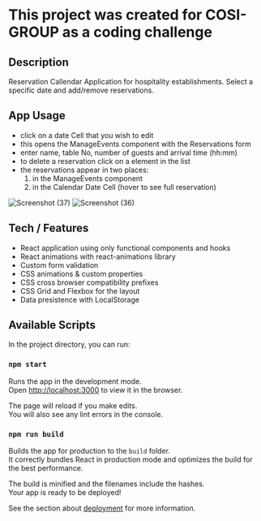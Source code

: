 # This project was created for COSI-GROUP as a coding challenge

## Description

Reservation Callendar Application for hospitality establishments. Select a specific date and add/remove reservations.

## App Usage

- click on a date Cell that you wish to edit
- this opens the ManageEvents component with the Reservations form
- enter name, table No, number of guests and arrival time (hh:mm)
- to delete a reservation click on a element in the list
- the reservations appear in two places:
  1. in the ManageEvents component
  2. in the Calendar Date Cell (hover to see full reservation)
  
![Screenshot (37)](https://user-images.githubusercontent.com/44854026/80090771-4e958d80-8560-11ea-9b1d-5c5d599d4f40.png)
![Screenshot (36)](https://user-images.githubusercontent.com/44854026/80090776-505f5100-8560-11ea-95b5-93eeb0d46971.png)

## Tech / Features

- React application using only functional components and hooks
- React animations with react-animations library
- Custom form validation
- CSS animations & custom properties
- CSS cross browser compatibility prefixes
- CSS Grid and Flexbox for the layout
- Data presistence with LocalStorage

## Available Scripts

In the project directory, you can run:

### `npm start`

Runs the app in the development mode.<br />
Open [http://localhost:3000](http://localhost:3000) to view it in the browser.

The page will reload if you make edits.<br />
You will also see any lint errors in the console.

### `npm run build`

Builds the app for production to the `build` folder.<br />
It correctly bundles React in production mode and optimizes the build for the best performance.

The build is minified and the filenames include the hashes.<br />
Your app is ready to be deployed!

See the section about [deployment](https://facebook.github.io/create-react-app/docs/deployment) for more information.
